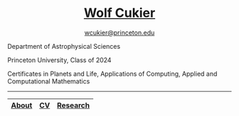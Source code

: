 

<h1 align="center"><a href="index.html">Wolf Cukier</a></h1>
<p align="center"> <a href="mailto:wcukier@princeton.edu"> wcukier@princeton.edu</a></p>

Department of Astrophysical Sciences

Princeton University, Class of 2024

Certificates in Planets and Life, Applications of Computing, Applied and Computational Mathematics


***

|[About](about.md)|[CV](CV.pdf)|[Research](research.md)|
|--------|-------------------|-----|
